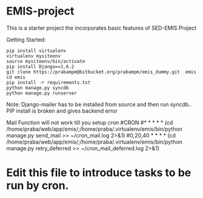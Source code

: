EMIS-project
============

This is a starter project the incorporates basic features of SED-EMIS Project

Getting Started:

    pip install virtualenv
    virtualenv mysiteenv
    source mysiteenv/bin/activate
    pip install Django==1.6.2
    git clone https://prabampm@bitbucket.org/prabampm/emis_dummy.git  emis
    cd emis
    pip install -r requirements.txt
    python manage.py syncdb
    python manage.py runserver


Note: Django-mailer has to be installed from source and then run syncdb.. PIP install is broken and gives backend error

Mail Function will not work till you setup cron
#CRON 
#* * * * * (cd /home/praba/web/app/emis/;/home/praba/.virtualenv/emis/bin/python manage.py send_mail >> ~/cron_mail.log 2>&1)
#0,20,40 * * * * (cd /home/praba/web/app/emis/;/home/praba/.virtualenv/emis/bin/python manage.py retry_deferred >> ~/cron_mail_deferred.log 2>&1)
# Edit this file to introduce tasks to be run by cron.
